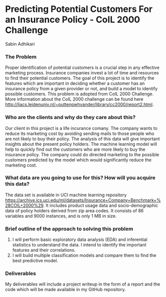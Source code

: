 # Predicting Potential Customers For an Insurance Policy - CoIL 2000 Challenge
Sabin Adhikari

### The Problem
Proper identification of potential customers is a crucial step in any effective marketing process. Insurance companies invest a lot of time and resources to find their potential customers. The goal of this project is to identify the features which are important in deciding whether a customer has an insurance policy from a given provider or not, and build a model to identify possible customers. This problem is adopted from CoIL 2000 Challenge. More information about the CoIL 2000 challenge can be found here 
http://liacs.leidenuniv.nl/~puttenpwhvander/library/cc2000/report2.html.

### Who are the clients and why do they care about this?
Our client in this project is a life incurance comany. The company wants to reduce its marketing cost by avoiding sending mails to those people who are not likely to buy their policy. The analysis of this data will give important insights about the present policy holders. The machine learning model will help to quickly find out the customers who are more likely to buy the insurance policy. The company could do directed marketing to the possible customers predicted by the model which would significantly reduce the marketing cost. 

### What data are you going to use for this? How will you acquire this data?
The data set is available in UCI machine learning repository https://archive.ics.uci.edu/ml/datasets/Insurance+Company+Benchmark+%28COIL+2000%29. 
It includes product usage data and socio-demographic data of policy holders derived from zip area codes. It consists of 86 variables and 9000 instances, and is only 1 MB in size. 

### Brief outline of the approach to solving this problem
1. I will perform basic exploratory data analysis (EDA) and inferential statistics to understand the data. I intend to identify the important features and their correlations.
2. I will build multiple classification models and compare them to find the best predictive model.

### Deliverables

My deliverables will include a project writeup in the form of a report and the code which will be made available in my GitHub repository. 
